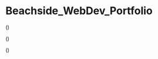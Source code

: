 # Beachside_WebDev_Portfolio
(<Portfolio Site_header-4.PNG>)
    
(<Portfolio Site_aboutme and work.PNG>)

(<Portfolio Site_contactme and footer.PNG>)

